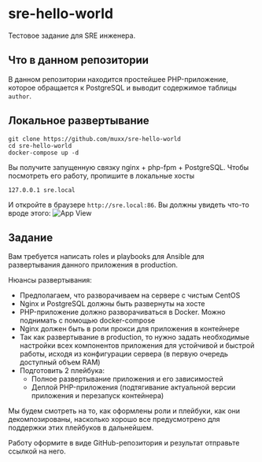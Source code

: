 # sre-hello-world

Тестовое задание для SRE инженера.

## Что в данном репозитории

В данном репозитории находится простейшее PHP-приложение, которое обращается к PostgreSQL
и выводит содержимое таблицы `author`.

## Локальное развертывание

```shell
git clone https://github.com/muxx/sre-hello-world
cd sre-hello-world
docker-compose up -d
```

Вы получите запущенную связку nginx + php-fpm + PostgreSQL. Чтобы посмотреть его работу,
пропишите в локальные хосты
```shell
127.0.0.1 sre.local
```

И откройте в браузере `http://sre.local:86`. Вы должны увидеть что-то вроде этого:
![App View](http://ds.retailcrm.tech/s/1626362383.png)

## Задание

Вам требуется написать roles и playbooks для Ansible для развертывания данного приложения в production.

Нюансы развертывания:
* Предполагаем, что разворачиваем на сервере с чистым CentOS
* Nginx и PostgreSQL должны быть развернуты на хосте
* PHP-приложение должно разворачиваться в Docker. Можно поднимать с помощью docker-compose
* Nginx должен быть в роли прокси для приложения в контейнере
* Так как развертывание в production, то нужно задать необходимые настройки всех компонентов приложения для устойчивой и быстрой работы, исходя из конфигурации сервера (в первую очередь доступный объем RAM)
* Подготовить 2 плейбука:
    * Полное развертывание приложения и его зависимостей
    * Деплой PHP-приложения (подтягивание актуальной версии приложения и перезапуск контейнера)

Мы будем смотреть на то, как оформлены роли и плейбуки, как они декомпозированы, насколько хорошо все предусмотрено для поддержки этих плейбуков в дальнейшем.

Работу оформите в виде GitHub-репозитория и результат отправьте ссылкой на него.
